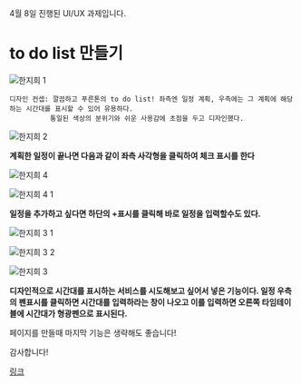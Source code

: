 4월 8일 진행된 UI/UX 과제입니다.

to do list 만들기
===============

![한지희 1](https://user-images.githubusercontent.com/103006061/167018632-8d4c4d73-a3d4-43df-b6eb-29f266bf01f3.jpg)

```
디자인 컨셉: 깔끔하고 푸른톤의 to do list! 좌측엔 일정 계획, 우측에는 그 계획에 해당하는 시간대를 표시할 수 있어 유용하다. 
          통일된 색상의 분위기와 쉬운 사용감에 초점을 두고 디자인했다. 
```





![한지희 2](https://user-images.githubusercontent.com/103006061/167019635-2e9fe334-b4dd-417c-a052-43e8033989ae.jpg)


**계획한 일정이 끝나면 다음과 같이 좌측 사각형을 클릭하여 체크 표시를 한다**





![한지희 4](https://user-images.githubusercontent.com/103006061/167019984-9d8eef1b-8916-4dc3-9848-2a6688986037.jpg)

![한지희 4 1](https://user-images.githubusercontent.com/103006061/167019999-38d1cd9c-0b78-4e67-8390-305b3d4968c3.jpg)


**일정을 추가하고 싶다면 하단의 +표시를 클릭해 바로 일정을 입력할수도 있다.**





![한지희 3 1](https://user-images.githubusercontent.com/103006061/167020074-96090cfe-0e84-4285-b713-b477b8991b36.jpg)

![한지희 3 2](https://user-images.githubusercontent.com/103006061/167020094-649c4159-6a35-4a3b-9446-6dba8c79e0d0.jpg)

![한지희 3](https://user-images.githubusercontent.com/103006061/167020097-5123706f-745e-4932-b7ae-d00dede6d381.jpg)


**디자인적으로 시간대를 표시하는 서비스를 시도해보고 싶어서 넣은 기능이다. 일정 우측의 펜표시를 클릭하면 시간대를 입력하라는 창이 나오고 이를 입력하면 오른쪽 타임테이블에 시간대가 형광펜으로 표시된다.**

 페이지를 만들때 마지막 기능은 생략해도 좋습니다!


감사합니다!





[링크](https://www.figma.com/file/FhILkQDsWLQNw0xAdEsjPt/0408-%EC%8A%A4%ED%84%B0%EB%94%94-1-_-todo-list?node-id=0%3A1)
